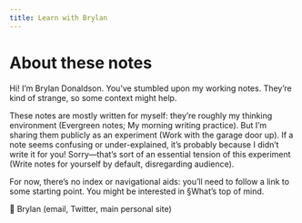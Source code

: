 ```yaml
---
title: Learn with Brylan
---
```


# About these notes
Hi! I’m Brylan Donaldson. You’ve stumbled upon my working notes. They’re kind of strange, so some context might help.

These notes are mostly written for myself: they’re roughly my thinking environment (Evergreen notes; My morning writing practice). But I’m sharing them publicly as an experiment (Work with the garage door up). If a note seems confusing or under-explained, it’s probably because I didn’t write it for you! Sorry—that’s sort of an essential tension of this experiment (Write notes for yourself by default, disregarding audience).

For now, there’s no index or navigational aids: you’ll need to follow a link to some starting point. You might be interested in §What’s top of mind.

👋 Brylan (email, Twitter, main personal site)
